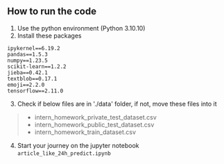 ## How to run the code
1. Use the python environment (Python 3.10.10)
2. Install these packages
```
ipykernel==6.19.2
pandas==1.5.3
numpy==1.23.5
scikit-learn==1.2.2
jieba==0.42.1
textblob==0.17.1
emoji==2.2.0
tensorflow==2.11.0
```
3. Check if below files are in './data' folder, if not, move these files into it
> * intern_homework_private_test_dataset.csv
> * intern_homework_public_test_dataset.csv
> * intern_homework_train_dataset.csv
4. Start your journey on the jupyter notebook `article_like_24h_predict.ipynb`
